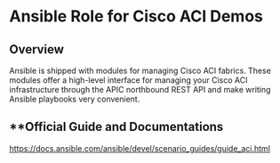 # **Ansible Role for Cisco ACI Demos**

## **Overview**
Ansible is shipped with modules for managing Cisco ACI fabrics. These modules offer a high-level interface for managing your Cisco ACI infrastructure through the APIC northbound REST API and make writing Ansible playbooks very convenient.

## **Official Guide and Documentations
https://docs.ansible.com/ansible/devel/scenario_guides/guide_aci.html


